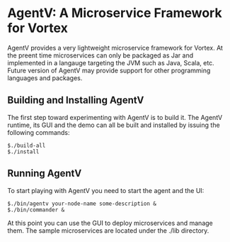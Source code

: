 # AgentV: A Microservice Framework for Vortex

AgentV provides a very lightweight microservice framework for
Vortex. At the preent time microservices can only be packaged as Jar
and implemented in a langauge targeting the JVM such as Java, Scala,
etc. Future version of AgentV may provide support for other
programming languages and packages.

## Building and Installing AgentV

The first step toward experimenting with AgentV is to build it. The
AgentV runtime, its GUI and the demo can all be built and installed by
issuing the following commands:

	$./build-all
	$./install
	
	
## Running AgentV
To start playing with AgentV you need to start the agent and the UI:

	$./bin/agentv your-node-name some-description &
	$./bin/commander &
	
At this point you can use the GUI to deploy microservices and manage them. The sample microservices are located under the ./lib directory.



